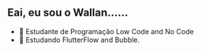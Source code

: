 ## Eai, eu sou o Wallan...... 
- 🔭 Estudante de Programação Low Code and No Code
- 🌱 Estudando FlutterFlow and Bubble.
